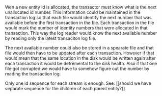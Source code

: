 Wen a new entity id is allocated, the transactor must know what is the next unallocated id number. This information could be maintained in the transaction log so that each file would identify the next number that was available before the first transaction in the file. Each transaction in the file would mark the number of identity numbers that were allocated in that transaction. This way the log reader would know the next available number by reading only the latest transaciton log file.

The next available number could also be stored in a spearate file and that file would then have to be updated after each transaction. However if that would mean that the same location in the disk would be written again after each transaction it would be detremental to the disk health. Also if that one file got corrupted we would have to somehow figure out the number by reading the transaction log.

Only one id sequence for each stream is enough. See: [[should we have separate sequence for the children of each parent entity?]]